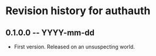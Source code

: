 # Revision history for authauth

## 0.1.0.0  -- YYYY-mm-dd

* First version. Released on an unsuspecting world.
